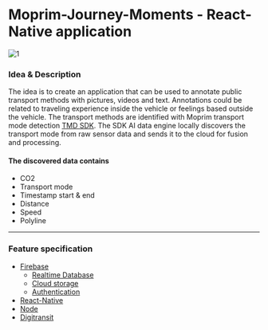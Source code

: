 # Moprim-Journey-Moments - React-Native application


![1](https://user-images.githubusercontent.com/45162563/100731908-af2d5880-33d4-11eb-8e36-8e7585243a75.png)

### Idea & Description

The idea is to create an application that can be used to annotate public transport methods with pictures, videos and text. Annotations could be related to traveling experience inside the vehicle or feelings based outside the vehicle. The transport methods are identified with Moprim transport mode detection [TMD SDK](https://www.moprim.com/products/). The SDK AI data engine locally discovers the transport mode from raw sensor data and sends it to the cloud for fusion and processing. 
#### The discovered data contains
* CO2
* Transport mode
* Timestamp start & end
* Distance
* Speed
* Polyline

---

### Feature specification
* [Firebase](https://firebase.google.com/)
  * [Realtime Database](https://firebase.google.com/docs/database)
  * [Cloud storage](https://firebase.google.com/docs/storage)
  * [Authentication](https://firebase.google.com/docs/auth)
* [React-Native](https://reactnative.dev/)
* [Node](https://nodejs.org/en/)
* [Digitransit](https://digitransit.fi/)



